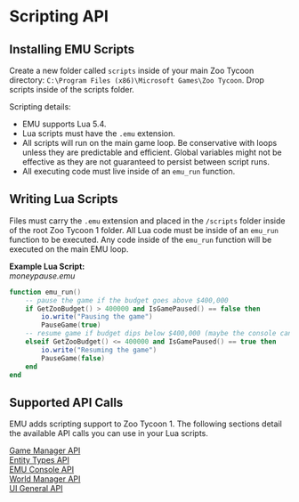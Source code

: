 # Scripting API

## Installing EMU Scripts

Create a new folder called `scripts` inside of your main Zoo Tycoon directory: `C:\Program Files (x86)\Microsoft Games\Zoo Tycoon`. Drop scripts inside of the scripts folder.

Scripting details:

- EMU supports Lua 5.4.
- Lua scripts must have the `.emu` extension.  
- All scripts will run on the main game loop. Be conservative with loops unless they are predictable and efficient. Global variables might not be effective as they are not guaranteed to persist between script runs.
- All executing code must live inside of an `emu_run` function.  

## Writing Lua Scripts

Files must carry the `.emu` extension and placed in the `/scripts` folder inside of the root Zoo Tycoon 1 folder. All Lua code must be inside of an `emu_run` function to be executed. Any code inside of the `emu_run` function will be executed on the main EMU loop.

**Example Lua Script:**  
_moneypause.emu_
```Lua
function emu_run()
    -- pause the game if the budget goes above $400,000
    if GetZooBudget() > 400000 and IsGamePaused() == false then
        io.write("Pausing the game")
        PauseGame(true)
    -- resume game if budget dips below $400,000 (maybe the console can save us here?)
    elseif GetZooBudget() <= 400000 and IsGamePaused() == true then
        io.write("Resuming the game")
        PauseGame(false)
    end
end
```

## Supported API Calls

EMU adds scripting support to Zoo Tycoon 1. The following sections detail the available API calls you can use in your Lua scripts.

[Game Manager API](./gamemanager.md)  
[Entity Types API](./entitytypes.md)  
[EMU Console API](./emuconsole-api.md)  
[World Manager API](./worldmanager.md)  
[UI General API](./uigeneral.md)  



